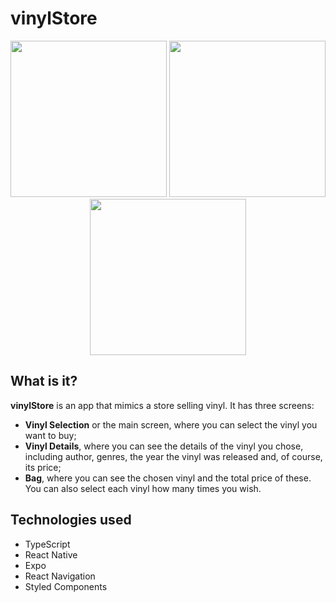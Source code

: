 # vinylStore

<p float="left" align="middle">
  <img src="https://i.imgur.com/ucrD5gn.png" width="250px">
  <img src="https://i.imgur.com/pI2S4Ep.png" width="250px">
  <img src="https://i.imgur.com/bI8Pyw4.png" width="250px">
</p>

## What is it?

**vinylStore** is an app that mimics a store selling vinyl.
It has three screens:

- **Vinyl Selection** or the main screen, where you can select the vinyl you want to buy;
- **Vinyl Details**, where you can see the details of the vinyl you chose, including author, genres, the year the vinyl was released and, of course, its price;
- **Bag**, where you can see the chosen vinyl and the total price of these. You can also select each vinyl how many times you wish.

## Technologies used

- TypeScript
- React Native
- Expo
- React Navigation
- Styled Components
